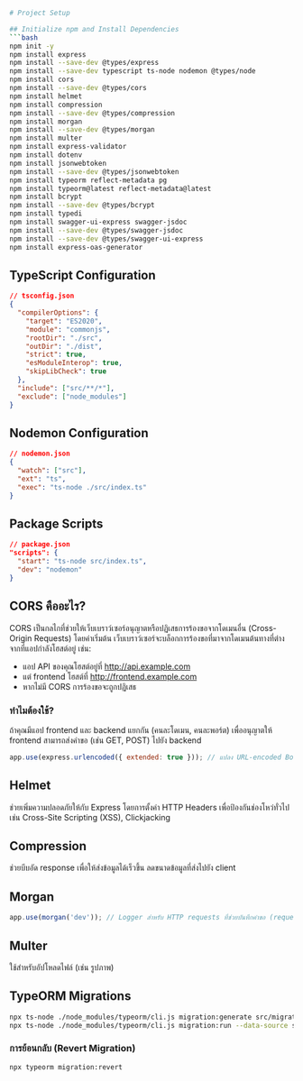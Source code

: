 ```bash
# Project Setup

## Initialize npm and Install Dependencies
```bash
npm init -y
npm install express
npm install --save-dev @types/express
npm install --save-dev typescript ts-node nodemon @types/node
npm install cors
npm install --save-dev @types/cors
npm install helmet
npm install compression
npm install --save-dev @types/compression
npm install morgan
npm install --save-dev @types/morgan
npm install multer
npm install express-validator
npm install dotenv
npm install jsonwebtoken
npm install --save-dev @types/jsonwebtoken
npm install typeorm reflect-metadata pg
npm install typeorm@latest reflect-metadata@latest
npm install bcrypt
npm install --save-dev @types/bcrypt
npm install typedi
npm install swagger-ui-express swagger-jsdoc
npm install --save-dev @types/swagger-jsdoc
npm install --save-dev @types/swagger-ui-express
npm install express-oas-generator
```

## TypeScript Configuration
```json
// tsconfig.json
{
  "compilerOptions": {
    "target": "ES2020",
    "module": "commonjs",
    "rootDir": "./src",
    "outDir": "./dist",
    "strict": true,
    "esModuleInterop": true,
    "skipLibCheck": true
  },
  "include": ["src/**/*"],
  "exclude": ["node_modules"]
}
```

## Nodemon Configuration
```json
// nodemon.json
{
  "watch": ["src"],
  "ext": "ts",
  "exec": "ts-node ./src/index.ts"
}
```

## Package Scripts
```json
// package.json
"scripts": {
  "start": "ts-node src/index.ts",
  "dev": "nodemon"
}
```

## CORS คืออะไร?
CORS เป็นกลไกที่ช่วยให้เว็บเบราว์เซอร์อนุญาตหรือปฏิเสธการร้องขอจากโดเมนอื่น (Cross-Origin Requests) โดยค่าเริ่มต้น เว็บเบราว์เซอร์จะบล็อกการร้องขอที่มาจากโดเมนต้นทางที่ต่างจากที่แอปกำลังโฮสต์อยู่ เช่น:
- แอป API ของคุณโฮสต์อยู่ที่ http://api.example.com
- แต่ frontend โฮสต์ที่ http://frontend.example.com
- หากไม่มี CORS การร้องขอจะถูกปฏิเสธ

### ทำไมต้องใช้?
ถ้าคุณมีแอป frontend และ backend แยกกัน (คนละโดเมน, คนละพอร์ต) เพื่ออนุญาตให้ frontend สามารถส่งคำขอ (เช่น GET, POST) ไปยัง backend

```javascript
app.use(express.urlencoded({ extended: true })); // แปลง URL-encoded Body ให้เป็น JavaScript Object
```

## Helmet
ช่วยเพิ่มความปลอดภัยให้กับ Express โดยการตั้งค่า HTTP Headers เพื่อป้องกันช่องโหว่ทั่วไป เช่น Cross-Site Scripting (XSS), Clickjacking

## Compression
ช่วยบีบอัด response เพื่อให้ส่งข้อมูลได้เร็วขึ้น ลดขนาดข้อมูลที่ส่งไปยัง client

## Morgan
```javascript
app.use(morgan('dev')); // Logger สำหรับ HTTP requests ที่ช่วยบันทึกคำขอ (request logs) ซึ่งมีประโยชน์สำหรับการดีบัก
```

## Multer
ใช้สำหรับอัปโหลดไฟล์ (เช่น รูปภาพ)

## TypeORM Migrations
```bash
npx ts-node ./node_modules/typeorm/cli.js migration:generate src/migrations/addedCourseEntity --data-source src/data-source.ts
npx ts-node ./node_modules/typeorm/cli.js migration:run --data-source src/data-source.ts
```
### การย้อนกลับ (Revert Migration)
```bash
npx typeorm migration:revert
```
